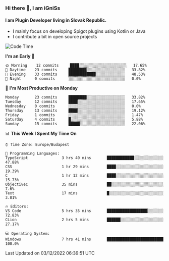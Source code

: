 ### Hi there 👋, I am iGniSs

#### I am Plugin Developer living in Slovak Republic.
- I mainly focus on developing Spigot plugins using Kotlin or Java
- I contribute a bit in open source projects

<!--START_SECTION:waka-->
![Code Time](http://img.shields.io/badge/Code%20Time-974%20hrs%2030%20mins-blue)

**I'm an Early 🐤** 

```text
🌞 Morning    12 commits     ████░░░░░░░░░░░░░░░░░░░░░   17.65% 
🌆 Daytime    23 commits     ████████░░░░░░░░░░░░░░░░░   33.82% 
🌃 Evening    33 commits     ████████████░░░░░░░░░░░░░   48.53% 
🌙 Night      0 commits      ░░░░░░░░░░░░░░░░░░░░░░░░░   0.0%

```
📅 **I'm Most Productive on Monday** 

```text
Monday       23 commits     ████████░░░░░░░░░░░░░░░░░   33.82% 
Tuesday      12 commits     ████░░░░░░░░░░░░░░░░░░░░░   17.65% 
Wednesday    0 commits      ░░░░░░░░░░░░░░░░░░░░░░░░░   0.0% 
Thursday     13 commits     ████░░░░░░░░░░░░░░░░░░░░░   19.12% 
Friday       1 commits      ░░░░░░░░░░░░░░░░░░░░░░░░░   1.47% 
Saturday     4 commits      █░░░░░░░░░░░░░░░░░░░░░░░░   5.88% 
Sunday       15 commits     █████░░░░░░░░░░░░░░░░░░░░   22.06%

```


📊 **This Week I Spent My Time On** 

```text
⌚︎ Time Zone: Europe/Budapest

💬 Programming Languages: 
TypeScript               3 hrs 40 mins       ████████████░░░░░░░░░░░░░   47.88% 
CSS                      1 hr 29 mins        ████░░░░░░░░░░░░░░░░░░░░░   19.39% 
C                        1 hr 12 mins        ████░░░░░░░░░░░░░░░░░░░░░   15.73% 
ObjectiveC               35 mins             ██░░░░░░░░░░░░░░░░░░░░░░░   7.6% 
Text                     17 mins             █░░░░░░░░░░░░░░░░░░░░░░░░   3.81%

🔥 Editors: 
VS Code                  5 hrs 35 mins       ██████████████████░░░░░░░   72.83% 
CLion                    2 hrs 5 mins        ██████░░░░░░░░░░░░░░░░░░░   27.17%

💻 Operating System: 
Windows                  7 hrs 41 mins       █████████████████████████   100.0%

```


 Last Updated on 03/12/2022 06:39:51 UTC
<!--END_SECTION:waka-->